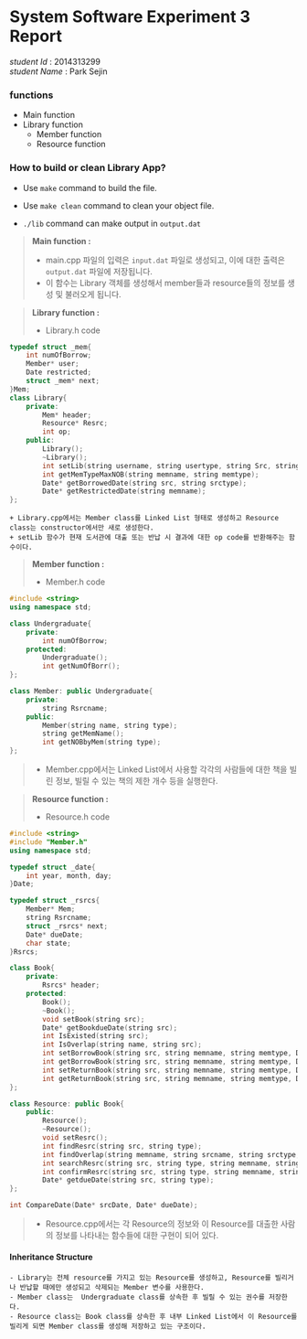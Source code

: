 # System Software Experiment 3 Report

*student Id* : 2014313299 <br />
*student Name* : Park Sejin

### functions
- Main function
- Library function
    - Member function
    - Resource function

### How to build or clean Library App?
- Use `make` command to build the file.
- Use `make clean` command to clean your object file.

- `./lib` command can make output in `output.dat`

> **Main function :**
>    + main.cpp 파일의 입력은 `input.dat` 파일로 생성되고, 이에 대한 출력은 `output.dat` 파일에 저장됩니다.
>    + 이 함수는 Library 객체를 생성해서 member들과 resource들의 정보를 생성 및 불러오게 됩니다.

> **Library function :**
>    + Library.h code
```C++
typedef struct _mem{
	int numOfBorrow;
	Member* user;
	Date restricted;
	struct _mem* next;
}Mem;
class Library{
	private:
		Mem* header;
		Resource* Resrc;
		int op;
	public:
		Library();
		~Library();
		int setLib(string username, string usertype, string Src, string Srctype, char state, Date* condate);
		int getMemTypeMaxNOB(string memname, string memtype);
		Date* getBorrowedDate(string src, string srctype);
		Date* getRestrictedDate(string memname);
};
```
    + Library.cpp에서는 Member class를 Linked List 형태로 생성하고 Resource class는 constructor에서만 새로 생성한다.
    + setLib 함수가 현재 도서관에 대출 또는 반납 시 결과에 대한 op code를 반환해주는 함수이다.

> **Member function :**
>    + Member.h code
```C++
#include <string>
using namespace std;

class Undergraduate{
	private:
		int numOfBorrow;
	protected:
		Undergraduate();
		int getNumOfBorr();
};

class Member: public Undergraduate{
	private:
		string Rsrcname;
	public:
		Member(string name, string type);
		string getMemName();
		int getNOBbyMem(string type);		
};
```
>    + Member.cpp에서는 Linked List에서 사용할 각각의 사람들에 대한 책을 빌린 정보, 빌릴 수 있는 책의 제한 개수 등을 실행한다.

> **Resource function :**
>    + Resource.h code
```C++
#include <string>
#include "Member.h"
using namespace std;

typedef struct _date{
	int year, month, day;
}Date;

typedef struct _rsrcs{
	Member* Mem;
	string Rsrcname;
	struct _rsrcs* next;
	Date* dueDate;
	char state;
}Rsrcs;

class Book{
	private:
		Rsrcs* header;
	protected:
		Book();
		~Book();
		void setBook(string src);
		Date* getBookdueDate(string src);
		int IsExisted(string src);
		int IsOverlap(string name, string src);
		int setBorrowBook(string src, string memname, string memtype, Date* borrowdate);
		int getBorrowBook(string src, string memname, string memtype, Date* borrowdate);
		int setReturnBook(string src, string memname, string memtype, Date* returndate);
		int getReturnBook(string src, string memname, string memtype, Date* returndate);
};

class Resource: public Book{
	public:
		Resource();
		~Resource();
		void setResrc();
		int findResrc(string src, string type);
		int findOverlap(string memname, string srcname, string srctype, char state);
		int searchResrc(string src, string type, string memname, string memtype, Date* strdate, char stat);
		int confirmResrc(string src, string type, string memname, string memtype, Date* strdate, char stat);
		Date* getdueDate(string src, string type);
};

int CompareDate(Date* srcDate, Date* dueDate);
```
>    + Resource.cpp에서는 각 Resource의 정보와 이 Resource를 대출한 사람의 정보를 나타내는 함수들에 대한 구현이 되어 있다.

#### Inheritance Structure
    - Library는 전체 resource를 가지고 있는 Resource를 생성하고, Resource를 빌리거나 반납할 때에만 생성되고 삭제되는 Member 변수를 사용한다.
    - Member class는  Undergraduate class를 상속한 후 빌릴 수 있는 권수를 저장한다.
    - Resource class는 Book class를 상속한 후 내부 Linked List에서 이 Resource를 빌리게 되면 Member class를 생성해 저장하고 있는 구조이다.